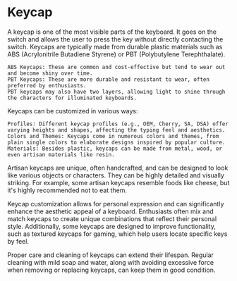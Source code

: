
# Keycap

A keycap is one of the most visible parts of the keyboard. It goes on the switch and allows the user to press the key without directly contacting the switch. Keycaps are typically made from durable plastic materials such as ABS (Acrylonitrile Butadiene Styrene) or PBT (Polybutylene Terephthalate).

    ABS Keycaps: These are common and cost-effective but tend to wear out and become shiny over time.
    PBT Keycaps: These are more durable and resistant to wear, often preferred by enthusiasts.
    PBT keycaps may also have two layers, allowing light to shine through the characters for illuminated keyboards.

Keycaps can be customized in various ways:

    Profiles: Different keycap profiles (e.g., OEM, Cherry, SA, DSA) offer varying heights and shapes, affecting the typing feel and aesthetics.
    Colors and Themes: Keycaps come in numerous colors and themes, from plain single colors to elaborate designs inspired by popular culture.
    Materials: Besides plastic, keycaps can be made from metal, wood, or even artisan materials like resin.

Artisan keycaps are unique, often handcrafted, and can be designed to look like various objects or characters. They can be highly detailed and visually striking. For example, some artisan keycaps resemble foods like cheese, but it's highly recommended not to eat them.

Keycap customization allows for personal expression and can significantly enhance the aesthetic appeal of a keyboard. Enthusiasts often mix and match keycaps to create unique combinations that reflect their personal style. Additionally, some keycaps are designed to improve functionality, such as textured keycaps for gaming, which help users locate specific keys by feel.

Proper care and cleaning of keycaps can extend their lifespan. Regular cleaning with mild soap and water, along with avoiding excessive force when removing or replacing keycaps, can keep them in good condition.